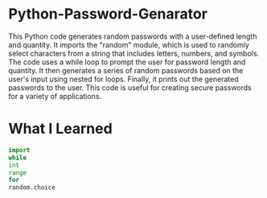 # Python-Password-Genarator

This Python code generates random passwords with a user-defined length and quantity. It imports the "random" module, which is used to randomly select characters from a string that includes letters, numbers, and symbols. The code uses a while loop to prompt the user for password length and quantity. It then generates a series of random passwords based on the user's input using nested for loops. Finally, it prints out the generated passwords to the user. This code is useful for creating secure passwords for a variety of applications.

# What I Learned

```python
import
while
int
range
for
random.choice
